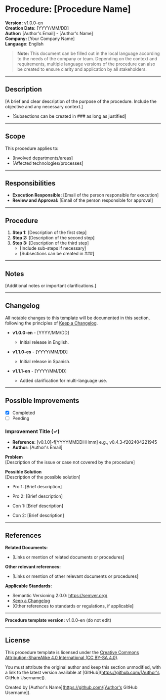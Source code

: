 # Procedure: [Procedure Name]

**Version:** v1.0.0-en  
**Creation Date:** [YYYY/MM/DD]  
**Author:** [Author's Email] - [Author's Name]  
**Company:** [Your Company Name]  
**Language:** English

> **Note:** This document can be filled out in the local language according to the needs of the company or team. Depending on the context and requirements, multiple language versions of the procedure can also be created to ensure clarity and application by all stakeholders.

---

## Description

[A brief and clear description of the purpose of the procedure. Include the objective and any necessary context.]

- [Subsections can be created in ### as long as justified]

---

## Scope

This procedure applies to:  
- [Involved departments/areas]  
- [Affected technologies/processes]

---

## Responsibilities

- **Execution Responsible:** [Email of the person responsible for execution]  
- **Review and Approval:** [Email of the person responsible for approval]

---

## Procedure

1. **Step 1:** [Description of the first step]  
2. **Step 2:** [Description of the second step]  
3. **Step 3:** [Description of the third step]  
   - [Include sub-steps if necessary]  
   - [Subsections can be created in ###]

---

## Notes

[Additional notes or important clarifications.]

---

## Changelog

All notable changes to this template will be documented in this section, following the principles of [Keep a Changelog](https://keepachangelog.com/). 

- **v1.0.0-en** - [YYYY/MM/DD]  
   - Initial release in English.

- **v1.1.0-es** - [YYYY/MM/DD]  
   - Initial release in Spanish.

- **v1.1.1-en** - [YYYY/MM/DD]  
   - Added clarification for multi-language use.

---

## Possible Improvements

- [x] Completed  
- [ ] Pending  

### Improvement Title (✓)

- **Reference:** [v0.1.0]-f[YYYYMMDDHHmm] e.g., v0.4.3-f202404221945  
- **Author:** [Author's Email]

**Problem**  
[Description of the issue or case not covered by the procedure]

**Possible Solution**  
[Description of the possible solution]

- Pro 1: [Brief description]  
- Pro 2: [Brief description]

- Con 1: [Brief description]  
- Con 2: [Brief description]

---

## References

**Related Documents:**  
- [Links or mention of related documents or procedures]

**Other relevant references:**  
- [Links or mention of other relevant documents or procedures]

**Applicable Standards:**  
- Semantic Versioning 2.0.0: https://semver.org/  
- [Keep a Changelog](https://keepachangelog.com/)  
- [Other references to standards or regulations, if applicable]

---

**Procedure template version:** v1.0.0-en (do not edit)

---

## License

This procedure template is licensed under the [Creative Commons Attribution-ShareAlike 4.0 International (CC BY-SA 4.0)](https://creativecommons.org/licenses/by-sa/4.0/). 

You must attribute the original author and keep this section unmodified, with a link to the latest version available at [GitHub](https://github.com/[Author's GitHub Username]).

Created by [Author's Name](https://github.com/[Author's GitHub Username]).

